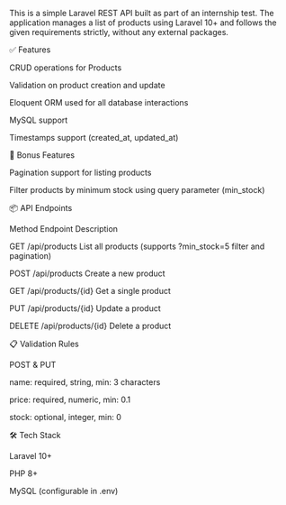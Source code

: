 This is a simple Laravel REST API built as part of an internship test. The application manages a list of products using Laravel 10+ and follows the given requirements strictly, without any external packages.

✅ Features

CRUD operations for Products

Validation on product creation and update

Eloquent ORM used for all database interactions

MySQL support

Timestamps support (created_at, updated_at)


🚀 Bonus Features

Pagination support for listing products

Filter products by minimum stock using query parameter (min_stock)

📦 API Endpoints

Method	Endpoint	        Description

GET	    /api/products	    List all products (supports ?min_stock=5 filter and pagination)

POST	/api/products	    Create a new product

GET   	/api/products/{id}	Get a single product

PUT	    /api/products/{id}	Update a product

DELETE	/api/products/{id}	Delete a product


📋 Validation Rules

POST & PUT

name: required, string, min: 3 characters

price: required, numeric, min: 0.1

stock: optional, integer, min: 0


🛠 Tech Stack

Laravel 10+

PHP 8+

MySQL (configurable in .env)

